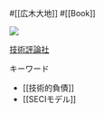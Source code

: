 #[[広木大地]] #[[Book]]

![](https://gihyo.jp/assets/images/cover/2018/thumb/TH320_9784774196053.jpg)

[技術評論社](https://gihyo.jp/book/2018/978-4-7741-9605-3)

キーワード

- [[技術的負債]]
- [[SECIモデル]]